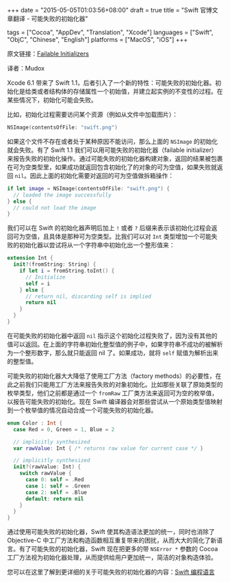 +++
date = "2015-05-05T01:03:56+08:00"
draft = true
title = "Swift 官博文章翻译 - 可能失败的初始化器"

tags      = ["Cocoa", "AppDev", "Translation", "Xcode"]
languages = ["Swift", "ObjC", "Chinese", "English"]
platforms = ["MacOS", "iOS"]
+++

原文链接：[Failable Initializers](https://developer.apple.com/swift/blog/?id=22)

译者：Mudox

Xcode 6.1 带来了 Swift 1.1，后者引入了一个新的特性：可能失败的初始化器。初始化是给类或者结构体的存储属性一个初始值，并建立起实例的不变性的过程。在某些情况下，初始化可能会失败。
<!--more-->

比如，初始化过程需要访问某个资源（例如从文件中加载图片）：


```swift
NSImage(contentsOfFile: "swift.png")
```

如果这个文件不存在或者处于某种原因不能访问，那么上面的 `NSImage` 的初始化就会失败。有了 Swift 1.1 我们可以用可能失败的初始化器（failable initializer）来报告失败的初始化操作。通过可能失败的初始化器构建对象，返回的结果被包裹在可为空类型里，如果成功就返回包含初始化了的对象的可为空值，如果失败就返回 `nil`。因此上面的初始化需要对返回的可为空值做拆箱操作：


```swift
if let image = NSImage(contentsOfFile: "swift.png") {
  // loaded the image successfully
} else {
  // could not load the image
}
```

我们可以在 Swift 的初始化器声明后加上 `!` 或者 `?` 后缀来表示该初始化过程会返回可为空值，且具体是那种可为空类型。比我们可以对 `Int` 类型增加一个可能失败的初始化器以尝试将从一个字符串中初始化出一个整形值来：


```swift
extension Int {
  init?(fromString: String) { 
    if let i = fromString.toInt() {
      // Initialize
      self = i
    } else { 
      // return nil, discarding self is implied
      return nil
    }
  }
}
```

在可能失败的初始化器中返回 `nil` 指示这个初始化过程失败了，因为没有其他的值可以返回。在上面的字符串初始化整型值的例子中，如果字符串不成功的被解析为一个整形数字，那么就只能返回 nil 了。如果成功，就将 `self` 赋值为解析出来的整型值。

可能失败的初始化器大大降低了使用工厂方法（factory methods）的必要性，在此之前我们只能用工厂方法来报告失败的对象初始化。比如那些关联了原始类型的枚举类型，他们之前都是通过一个 `fromRaw` 工厂类方法来返回可为空的枚举值，以报告可能失败的初始化。现在 Swift 编译器会对那些尝试从一个原始类型值映射到一个枚举值的情况自动合成一个可能失败的初始化器。

```swift
enum Color : Int {
  case Red = 0, Green = 1, Blue = 2

  // implicitly synthesized
  var rawValue: Int { /* returns raw value for current case */ }

  // implicitly synthesized
  init?(rawValue: Int) {
    switch rawValue { 
      case 0: self = .Red
      case 1: self = .Green
      case 2: self = .Blue
      default: return nil
    }
  }
}
```

通过使用可能失败的初始化器，Swift 使其构造语法更加的统一，同时也消除了 Objective-C 中工厂方法和构造函数相互重复带来的困扰，从而大大的简化了新语言。有了可能失败的初始化器，Swift 现在把更多的带 `NSError *` 参数的 Cocoa 工厂方法视为初始化器处理，从而提供给用户更加统一，简洁的对象构造体验。

您可以在这里了解到更详细的关于可能失败的初始化器的内容：[Swift 编程语言](https://developer.apple.com/library/mac/documentation/Swift/Conceptual/Swift_Programming_Language/Initialization.html#//apple_ref/doc/uid/TP40014097-CH18-XID_339)

